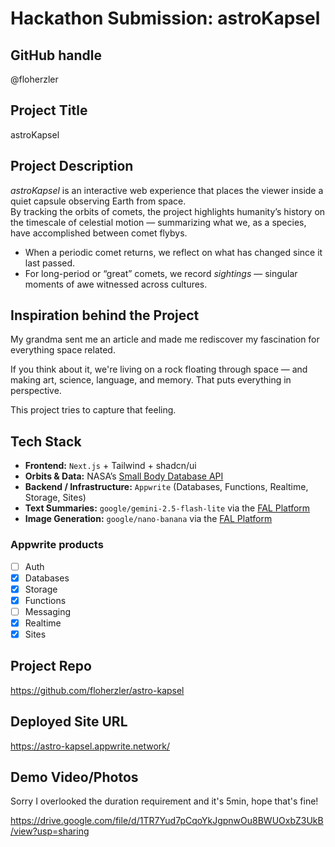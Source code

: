 # Hackathon Submission: astroKapsel

## GitHub handle
@floherzler

## Project Title
astroKapsel

<!--
CodeCapture
-->

## Project Description
*astroKapsel* is an interactive web experience that places the viewer inside a quiet capsule observing Earth from space.  
By tracking the orbits of comets, the project highlights humanity’s history on the timescale of celestial motion — summarizing what we, as a species, have accomplished between comet flybys.

- When a periodic comet returns, we reflect on what has changed since it last passed.
- For long-period or “great” comets, we record *sightings* — singular moments of awe witnessed across cultures.

<!--
The project I created is...
-->

## Inspiration behind the Project  
My grandma sent me an article and made me rediscover my fascination for everything space related.

If you think about it, we're living on a rock floating through space — and making art, science, language, and memory.
That puts everything in perspective.  

This project tries to capture that feeling.

<!--
The reason I chose this idea/project was...
-->

## Tech Stack    
- **Frontend:** `Next.js` + Tailwind + shadcn/ui
- **Orbits & Data:** NASA’s [Small Body Database API](https://ssd.jpl.nasa.gov/tools/sbdb_query.html)
- **Backend / Infrastructure:** `Appwrite` (Databases, Functions, Realtime, Storage, Sites)
- **Text Summaries:** `google/gemini-2.5-flash-lite` via the [FAL Platform](https://fal.ai)
- **Image Generation:** `google/nano-banana`  via the [FAL Platform](https://fal.ai)
<!--
The technologies I used...
-->

### Appwrite products

<!--
Update the checkbox to [x] for the products used.

e.g.:

- [x] Auth 
-->

- [ ] Auth
- [x] Databases
- [x] Storage
- [x] Functions
- [ ] Messaging
- [x] Realtime
- [x] Sites

## Project Repo  
https://github.com/floherzler/astro-kapsel

<!--
https://github.com/code-capture/CodeCapture-Xamarin
-->

## Deployed Site URL
https://astro-kapsel.appwrite.network/

<!--
https://hacktoberfest.appwrite.network
-->

## Demo Video/Photos  
Sorry I overlooked the duration requirement and it's 5min, hope that's fine!

https://drive.google.com/file/d/1TR7Yud7pCqoYkJgpnwOu8BWUOxbZ3UkB/view?usp=sharing

<!--
https://www.youtube.com/watch?v=9IBaX1avYWc
-->
